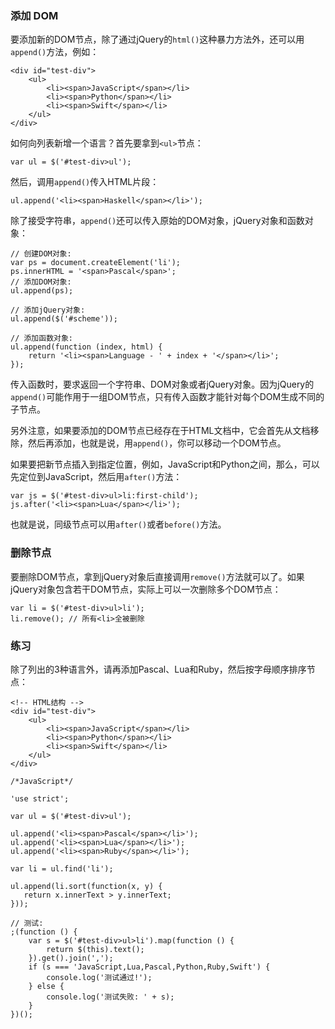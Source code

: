 ### 添加 DOM

要添加新的DOM节点，除了通过jQuery的`html()`这种暴力方法外，还可以用`append()`方法，例如：
```
<div id="test-div">
    <ul>
        <li><span>JavaScript</span></li>
        <li><span>Python</span></li>
        <li><span>Swift</span></li>
    </ul>
</div>
```

如何向列表新增一个语言？首先要拿到`<ul>`节点：

```
var ul = $('#test-div>ul');
```

然后，调用`append()`传入HTML片段：
```
ul.append('<li><span>Haskell</span></li>');
```

除了接受字符串，`append()`还可以传入原始的DOM对象，jQuery对象和函数对象：
```
// 创建DOM对象:
var ps = document.createElement('li');
ps.innerHTML = '<span>Pascal</span>';
// 添加DOM对象:
ul.append(ps);

// 添加jQuery对象:
ul.append($('#scheme'));

// 添加函数对象:
ul.append(function (index, html) {
    return '<li><span>Language - ' + index + '</span></li>';
});
```

传入函数时，要求返回一个字符串、DOM对象或者jQuery对象。因为jQuery的`append()`可能作用于一组DOM节点，只有传入函数才能针对每个DOM生成不同的子节点。

另外注意，如果要添加的DOM节点已经存在于HTML文档中，它会首先从文档移除，然后再添加，也就是说，用`append()`，你可以移动一个DOM节点。

如果要把新节点插入到指定位置，例如，JavaScript和Python之间，那么，可以先定位到JavaScript，然后用`after()`方法：
```
var js = $('#test-div>ul>li:first-child');
js.after('<li><span>Lua</span></li>');
```
也就是说，同级节点可以用`after()`或者`before()`方法。

### 删除节点

要删除DOM节点，拿到jQuery对象后直接调用`remove()`方法就可以了。如果jQuery对象包含若干DOM节点，实际上可以一次删除多个DOM节点：
```
var li = $('#test-div>ul>li');
li.remove(); // 所有<li>全被删除
```

### 练习

除了列出的3种语言外，请再添加Pascal、Lua和Ruby，然后按字母顺序排序节点：
```
<!-- HTML结构 -->
<div id="test-div">
    <ul>
        <li><span>JavaScript</span></li>
        <li><span>Python</span></li>
        <li><span>Swift</span></li>
    </ul>
</div>
```

```
/*JavaScript*/

'use strict';

var ul = $('#test-div>ul');

ul.append('<li><span>Pascal</span></li>');
ul.append('<li><span>Lua</span></li>');
ul.append('<li><span>Ruby</span></li>');

var li = ul.find('li');

ul.append(li.sort(function(x, y) {
   return x.innerText > y.innerText;
}));

// 测试:
;(function () {
    var s = $('#test-div>ul>li').map(function () {
        return $(this).text();
    }).get().join(',');
    if (s === 'JavaScript,Lua,Pascal,Python,Ruby,Swift') {
        console.log('测试通过!');
    } else {
        console.log('测试失败: ' + s);
    }
})();
```
